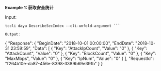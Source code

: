 **Example 1: 获取安全统计**



Input: 

```
tccli dayu DescribeSecIndex --cli-unfold-argument ```

Output: 
```
{
    "Response": {
        "BeginDate": "2018-10-01 00:00:00",
        "EndDate": "2018-10-31 23:59:59",
        "Data": [
            {
                "Key": "AttackIpCount",
                "Value": "0"
            },
            {
                "Key": "AttackCount",
                "Value": "0"
            },
            {
                "Key": "BlockCount",
                "Value": "0"
            },
            {
                "Key": "MaxMbps",
                "Value": "0"
            },
            {
                "Key": "IpNum",
                "Value": "0"
            }
        ],
        "RequestId": "f264b10e-da87-456e-8398-3389b69e39fb"
    }
}
```

